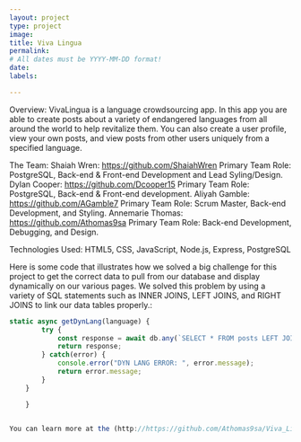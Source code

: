 ```yaml
---
layout: project
type: project
image: 
title: Viva Lingua
permalink: 
# All dates must be YYYY-MM-DD format!
date:
labels:

---
```


Overview: VivaLingua is a language crowdsourcing app. In this app you are able to create posts about a variety of endangered languages from all around the world to help revitalize them. You can also create a user profile, view your own posts, and view posts from other users uniquely from a specified language.

The Team:
Shaiah Wren: https://github.com/ShaiahWren
Primary Team Role: PostgreSQL, Back-end & Front-end Development and Lead Syling/Design.
Dylan Cooper: https://github.com/Dcooper15
Primary Team Role: PostgreSQL, Back-end & Front-end development.
Aliyah Gamble: https://github.com/AGamble7
Primary Team Role: Scrum Master, Back-end Development, and Styling.
Annemarie Thomas: https://github.com/Athomas9sa
Primary Team Role: Back-end Development, Debugging, and Design.

Technologies Used: HTML5, CSS, JavaScript, Node.js, Express, PostgreSQL

Here is some code that illustrates how we solved a big challenge for this project to get the correct data to pull from our database and display dynamically on our various pages. We solved this problem by using a variety of SQL statements such as INNER JOINS, LEFT JOINS, and RIGHT JOINS to link our data tables properly.:

```js
static async getDynLang(language) {
        try {
            const response = await db.any(`SELECT * FROM posts LEFT JOIN users ON posts.user_id = users.id INNER JOIN languages ON posts.language = languages.id WHERE language = ${language};`)
            return response;
        } catch(error) {
            console.error("DYN LANG ERROR: ", error.message);
            return error.message;
        }
    }

    }
 

You can learn more at the (http://https://github.com/Athomas9sa/Viva_Lingua).



